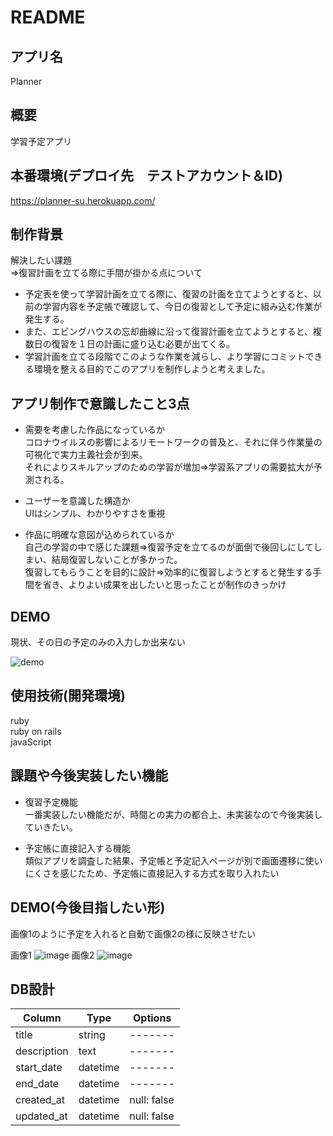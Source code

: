 # README

## アプリ名  
Planner

## 概要  
学習予定アプリ

## 本番環境(デプロイ先　テストアカウント＆ID)  
https://planner-su.herokuapp.com/

## 制作背景   
解決したい課題  
⇒復習計画を立てる際に手間が掛かる点について  
- 予定表を使って学習計画を立てる際に、復習の計画を立てようとすると、以前の学習内容を予定帳で確認して、今日の復習として予定に組み込む作業が発生する。  
- また、エビングハウスの忘却曲線に沿って復習計画を立てようとすると、複数日の復習を１日の計画に盛り込む必要が出てくる。  
- 学習計画を立てる段階でこのような作業を減らし、より学習にコミットできる環境を整える目的でこのアプリを制作しようと考えました。  

## アプリ制作で意識したこと3点  

- 需要を考慮した作品になっているか  
コロナウイルスの影響によるリモートワークの普及と、それに伴う作業量の可視化で実力主義社会が到来。  
それによりスキルアップのための学習が増加⇒学習系アプリの需要拡大が予測される。  

- ユーザーを意識した構造か  
UIはシンプル、わかりやすさを重視  

- 作品に明確な意図が込められているか  
自己の学習の中で感じた課題⇒復習予定を立てるのが面倒で後回しにしてしまい、結局復習しないことが多かった。  
復習してもらうことを目的に設計⇒効率的に復習しようとすると発生する手間を省き、よりよい成果を出したいと思ったことが制作のきっかけ  

## DEMO  
現状、その日の予定のみの入力しか出来ない  

![demo](https://gyazo.com/421dad92ca9f43043dec20853f704ec3/raw)

## 使用技術(開発環境)  
ruby  
ruby on rails  
javaScript  

## 課題や今後実装したい機能  
- 復習予定機能  
一番実装したい機能だが、時間との実力の都合上、未実装なので今後実装していきたい。  

- 予定帳に直接記入する機能  
類似アプリを調査した結果、予定帳と予定記入ページが別で画面遷移に使いにくさを感じたため、予定帳に直接記入する方式を取り入れたい  

## DEMO(今後目指したい形)
画像1のように予定を入れると自動で画像2の様に反映させたい 

画像1
![image](https://user-images.githubusercontent.com/61076624/83946819-1b783680-a84e-11ea-8c30-4339039b421c.png)
画像2
![image](https://user-images.githubusercontent.com/61076624/83946856-64c88600-a84e-11ea-8f14-c28bec098746.png)

## DB設計

|Column|Type|Options|
|----|----|-------|
|title|string|-------|
|description|text|-------|
|start_date|datetime|-------|
|end_date|datetime|-------|
|created_at|datetime|null: false|
|updated_at|datetime|null: false|


